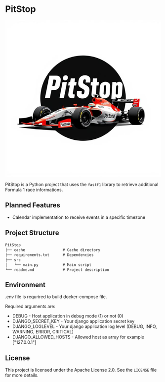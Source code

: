 # PitStop

![PitStop](logo.jpg "PitStop")

PitStop is a Python project that uses the `fastf1` library to retrieve additional Formula 1 race informations.

## Planned Features

- Calendar implementation to receive events in a specific timezone

## Project Structure

```
PitStop
├── cache                 # Cache directory
├── requirements.txt      # Dependencies
├── src
│   └── main.py           # Main script
└── readme.md             # Project description
```

## Environment

.env file is requrired to build docker-compose file.

Required arguments are:

  * DEBUG - Host application in debug mode (1) or not (0)
  * DJANGO_SECRET_KEY - Your django application secret key
  * DJANGO_LOGLEVEL - Your django application log level (DEBUG, INFO, WARNING, ERROR, CRITICAL)
  * DJANGO_ALLOWED_HOSTS - Allowed host as array for example ["127.0.0.1"]

## License

This project is licensed under the Apache License 2.0. See the `LICENSE` file for more details.
